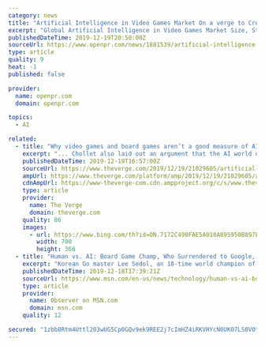 ```yaml
---
category: news
title: "Artificial Intelligence in Video Games Market On a verge to Create Booming Growth Cycle"
excerpt: "Global Artificial Intelligence in Video Games Market Size, Status and Forecast 2019-2025 is latest research study released by HTF MI evaluating the market, highlighting opportunities, risk side analysis, and leveraged with strategic and tactical decision-making support. The influencing Factors of the report is growth of this market include ..."
publishedDateTime: 2019-12-19T20:50:00Z
sourceUrl: https://www.openpr.com/news/1881539/artificial-intelligence-in-video-games-market-on-a-verge
type: article
quality: 9
heat: -1
published: false

provider:
  name: openpr.com
  domain: openpr.com

topics:
  - AI

related:
  - title: "Why video games and board games aren’t a good measure of AI intelligence"
    excerpt: "... Chollet also laid out an argument that the AI world needs to refocus on what intelligence is and isn’t. If researchers want to make progress toward general artificial intelligence, says Chollet, they need to look past popular benchmarks like video ..."
    publishedDateTime: 2019-12-19T16:57:00Z
    sourceUrl: https://www.theverge.com/2019/12/19/21029605/artificial-intelligence-ai-progress-measurement-benchmarks-interview-francois-chollet-google
    ampUrl: https://www.theverge.com/platform/amp/2019/12/19/21029605/artificial-intelligence-ai-progress-measurement-benchmarks-interview-francois-chollet-google
    cdnAmpUrl: https://www-theverge-com.cdn.ampproject.org/c/s/www.theverge.com/platform/amp/2019/12/19/21029605/artificial-intelligence-ai-progress-measurement-benchmarks-interview-francois-chollet-google
    type: article
    provider:
      name: The Verge
      domain: theverge.com
    quality: 86
    images:
      - url: https://www.bing.com/th?id=ON.7172C490FAE5A010A895950B897EB0F8
        width: 700
        height: 366
  - title: "Human vs. AI: Board Game Champ, Who Surrendered to Google, Beats AI in Surprise Game"
    excerpt: "Korean Go master Lee Sedol, an 18-time world champion of the Chinese board game Go, proved that human brains may lose to top-notch artificial intelligence (AI) programs like DeepMind’s AlphaGo ..."
    publishedDateTime: 2019-12-18T17:39:21Z
    sourceUrl: https://www.msn.com/en-us/news/technology/human-vs-ai-board-game-champ-who-surrendered-to-google-beats-ai-in-surprise-game/ar-BBY8dYw
    type: article
    provider:
      name: Observer on MSN.com
      domain: msn.com
    quality: 12

secured: "1zbb0Rtm4Uttl203wUG5Cp0GQv9ek9REE2j7cImHZ4iRKVHYcN0UKO7LS0VOt4kruAPyHXJ/JfsmrEZ51DqBBURCAU49cIxe2Xsy+M/GUDykxS+c5LCp1aZm4d1VnP82Ti72tf2W16jRy2nu1aFEhYGPamtnfFQSmdfJsTpTIoXIfYJUYQq+SRDWRuD2t9EIl1vfYqeV0PFj47TlnSZxBdlQQM4sMcKF4Uvbo9FfOqLgjJ3qoc3LTo6CbU17/ib2EQ6hjavSEHwkHeYyRi/ZxQ==;jyzmo+/T6/TiCVZpqbRwCg=="
---
```


